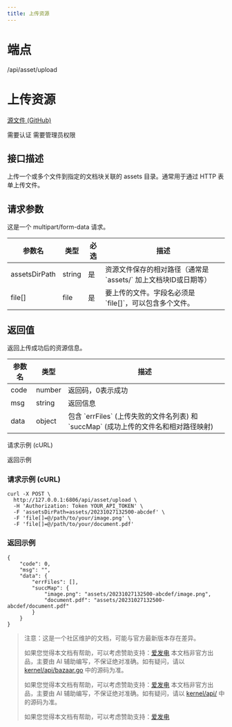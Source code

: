 ```yaml
---
title: 上传资源
---
```

# 端点

/api/asset/upload

# 上传资源

[源文件 (GitHub)](https://github.com/siyuan-note/siyuan/blob/master/kernel/model/asset.go "查看源文件")

需要认证 需要管理员权限

## 接口描述

上传一个或多个文件到指定的文档块关联的 assets 目录。通常用于通过 HTTP 表单上传文件。

## 请求参数

这是一个 multipart/form-data 请求。

| 参数名 | 类型 | 必选 | 描述 |
| --- | --- | --- | --- |
| assetsDirPath | string | 是 | 资源文件保存的相对路径（通常是 \`assets/\` 加上文档块ID或日期等） |
| file\[\] | file | 是 | 要上传的文件。字段名必须是 \`file\[\]\`，可以包含多个文件。 |

## 返回值

返回上传成功后的资源信息。

| 参数名 | 类型 | 描述 |
| --- | --- | --- |
| code | number | 返回码，0表示成功 |
| msg | string | 返回信息 |
| data | object | 包含 \`errFiles\` (上传失败的文件名列表) 和 \`succMap\` (成功上传的文件名和相对路径映射) |

请求示例 (cURL)

返回示例

### 请求示例 (cURL)

```
curl -X POST \
  http://127.0.0.1:6806/api/asset/upload \
  -H 'Authorization: Token YOUR_API_TOKEN' \
  -F 'assetsDirPath=assets/20231027132500-abcdef' \
  -F 'file[]=@/path/to/your/image.png' \
  -F 'file[]=@/path/to/your/document.pdf'
```

### 返回示例

```
{
    "code": 0,
    "msg": "",
    "data": {
        "errFiles": [],
        "succMap": {
            "image.png": "assets/20231027132500-abcdef/image.png",
            "document.pdf": "assets/20231027132500-abcdef/document.pdf"
        }
    }
}
```

> 注意：这是一个社区维护的文档，可能与官方最新版本存在差异。
> 
> 如果您觉得本文档有帮助，可以考虑赞助支持：[爱发电](https://afdian.com/a/leolee9086?tab=feed)
> 本文档非官方出品，主要由 AI 辅助编写，不保证绝对准确。如有疑问，请以 [kernel/api/bazaar.go](https://github.com/siyuan-note/siyuan/blob/master/kernel/api/bazaar.go) 中的源码为准。
> 
> 如果您觉得本文档有帮助，可以考虑赞助支持：[爱发电](https://afdian.com/a/leolee9086?tab=feed)
> 本文档非官方出品，主要由 AI 辅助编写，不保证绝对准确。如有疑问，请以 [kernel/api/](https://github.com/siyuan-note/siyuan/blob/master/kernel/api/) 中的源码为准。
> 
> 如果您觉得本文档有帮助，可以考虑赞助支持：[爱发电](https://afdian.com/a/leolee9086?tab=feed)
